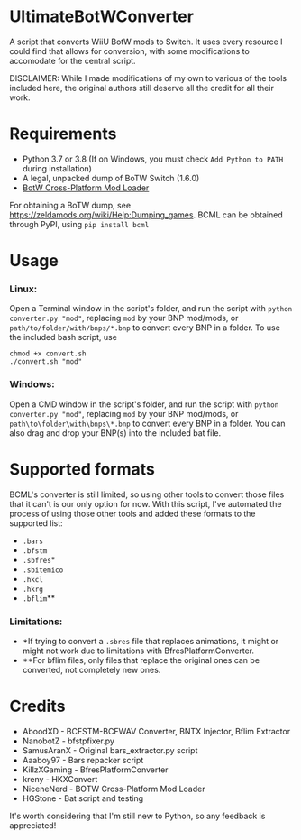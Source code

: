 # UltimateBotWConverter
A script that converts WiiU BotW mods to Switch. It uses every resource I could find that allows for conversion, with some modifications to accomodate for the central script. 

DISCLAIMER: While I made modifications of my own to various of the tools included here, the original authors still deserve all the credit for all their work.

# Requirements
- Python 3.7 or 3.8 (If on Windows, you must check `Add Python to PATH` during installation)
- A legal, unpacked dump of BoTW Switch (1.6.0)
- [BotW Cross-Platform Mod Loader](https://github.com/NiceneNerd/BCML)

For obtaining a BoTW dump, see https://zeldamods.org/wiki/Help:Dumping_games. BCML can be obtained through PyPI, using `pip install bcml`

# Usage
### Linux:
Open a Terminal window in the script's folder, and run the script with `python converter.py "mod"`, replacing `mod` by your BNP mod/mods, or `path/to/folder/with/bnps/*.bnp` to convert every BNP in a folder.
To use the included bash script, use 
```
chmod +x convert.sh
./convert.sh "mod"
```
### Windows:
Open a CMD window in the script's folder, and run the script with `python converter.py "mod"`, replacing `mod` by your BNP mod/mods, or `path\to\folder\with\bnps\*.bnp` to convert every BNP in a folder. You can also drag and drop your BNP(s) into the included bat file.

# Supported formats
BCML's converter is still limited, so using other tools to convert those files that it can't is our only option for now. With this script, I've automated the process of using those other tools and added these formats to the supported list:
- `.bars`
- `.bfstm`
- `.sbfres`*
- `.sbitemico`
- `.hkcl`
- `.hkrg`
- `.bflim`**

### Limitations:
- \*If trying to convert a `.sbres` file that replaces animations, it might or might not work due to limitations with BfresPlatformConverter.
- \*\*For bflim files, only files that replace the original ones can be converted, not completely new ones.


# Credits 
- AboodXD - BCFSTM-BCFWAV Converter, BNTX Injector, Bflim Extractor
- NanobotZ - bfstpfixer.py
- SamusAranX - Original bars_extractor.py script
- Aaaboy97 - Bars repacker script
- KillzXGaming - BfresPlatformConverter
- kreny - HKXConvert
- NiceneNerd - BOTW Cross-Platform Mod Loader
- HGStone - Bat script and testing

It's worth considering that I'm still new to Python, so any feedback is appreciated!
